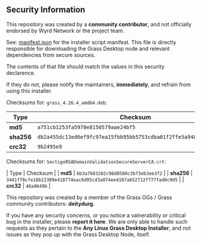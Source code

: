 ## Security Information

This repository was created by a **community contributor**, and not officially endorsed by Wyrd Network or the project team.

See: [manifest.json](./manifest.json) for the installer script manifest.  This file is directly responsible for downloading the Grass Desktop node and relevant dependencies from secure sources.

The contents of that file should match the values in this security declarence.

If they do not, please notify the maintainers, **immediately**, and refrain from using this installer.

Checksums for:  ``grass_4.26.4_amd64.deb``:

| Type | Checksum |
| ---- | -------- |
| **md5** | ``a751cb1253fa5970e8150579aae24bf5`` |
| **sha256** | ``db2a455dc13ed6ef9fc97ea15fbb95bb5753cdba01f2ffe5a9487bd8212d6166`` |
| **crc32** | ``9b2495e9`` |

Checksums for: ``SectigoRSADomainValidationSecureServerCA.crt``:

| Type | Checksum |
| **md5** | ``bb3a7603202c96d0580c3bf3eb3ee3f2`` |
| **sha256** | ``3441f78cfe18b12309e418774eac6d05cd3a074ee4187a652712f777fad0c9d5`` |
| **crc32** | ``46a9649b`` |

This repository was created by a member of the Grass OGs / Grass community contributors:  **deitydurg**.

If you have any security concerns, or you notice a valnerability or critical bug in the installer, please **report it here**.  We are only able to handle such requests as they pertain to the **Any Linux Grass Desktop Installer**, and not issues as they pop up with the Grass Desktop Node, itself.